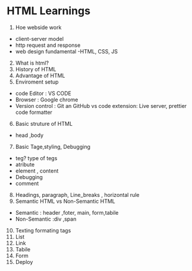 # HTML Learnings

1. Hoe webside work

- client-server model
- http request and response
- web design fundamental -HTML, CSS, JS

2. What is html?
3. History of HTML
4. Advantage of HTML
5. Enviroment setup

- code Editor : VS CODE
- Browser : Google chrome
- Version control : Git an GitHub
vs code extension: Live server, prettier code formatter

6. Basic struture of HTML
- head ,body
7. Basic Tage,styling, Debugging
- teg? type of tegs
- atribute
- element , content
- Debugging
- comment
8. Headings, paragraph, Line_breaks , horizontal rule
9. Semantic HTML vs Non-Semantic HTML
- Semantic : header ,foter, main, form,tabile
- Non-Semantic :div ,span

10. Texting formating tags
11. List 
12. Link
13. Tabile
14. Form
15. Deploy


